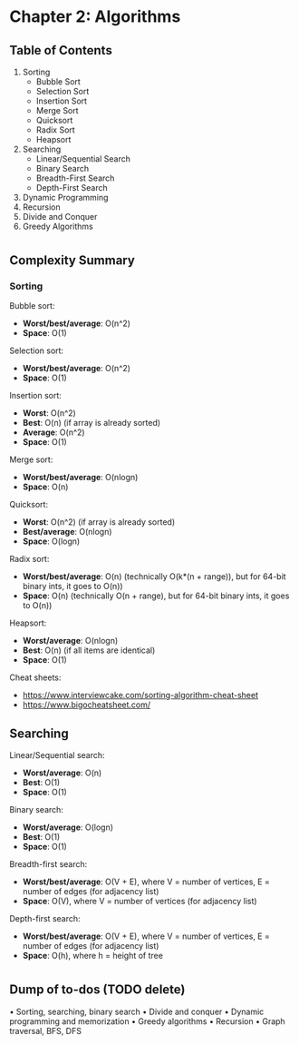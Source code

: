 # Chapter 2: Algorithms
## Table of Contents
1. Sorting
    - Bubble Sort
    - Selection Sort
    - Insertion Sort
    - Merge Sort
    - Quicksort
    - Radix Sort
    - Heapsort
2. Searching
    - Linear/Sequential Search
    - Binary Search
    - Breadth-First Search
    - Depth-First Search
3. Dynamic Programming
4. Recursion
5. Divide and Conquer
6. Greedy Algorithms

#
## Complexity Summary
### Sorting
Bubble sort:
- **Worst/best/average**: O(n^2)
- **Space**: O(1)

Selection sort:
- **Worst/best/average**: O(n^2)
- **Space**: O(1)

Insertion sort:
- **Worst**: O(n^2)
- **Best**: O(n) (if array is already sorted)
- **Average**: O(n^2)
- **Space**: O(1)

Merge sort:
- **Worst/best/average**: O(nlogn)
- **Space**: O(n)

Quicksort:
- **Worst**: O(n^2) (if array is already sorted)
- **Best/average**: O(nlogn)
- **Space**: O(logn)

Radix sort:
- **Worst/best/average**: O(n) (technically O(k*(n + range)), but for 64-bit binary ints, it goes to O(n))
- **Space**: O(n) (technically O(n + range), but for 64-bit binary ints, it goes to O(n))

Heapsort:
- **Worst/average**: O(nlogn)
- **Best**: O(n) (if all items are identical)
- **Space**: O(1)

Cheat sheets:
- https://www.interviewcake.com/sorting-algorithm-cheat-sheet
- https://www.bigocheatsheet.com/

## Searching
Linear/Sequential search:
- **Worst/average**: O(n)
- **Best**: O(1)
- **Space**: O(1)

Binary search:
- **Worst/average**: O(logn)
- **Best**: O(1)
- **Space**: O(1)

Breadth-first search:
- **Worst/best/average**: O(V + E), where V = number of vertices, E = number of edges (for adjacency list)
- **Space**: O(V), where V = number of vertices (for adjacency list)

Depth-first search:
- **Worst/best/average**: O(V + E), where V = number of vertices, E = number of edges (for adjacency list)
- **Space**: O(h), where h = height of tree


#
## Dump of to-dos (TODO delete)
•	Sorting, searching, binary search
•	Divide and conquer
•	Dynamic programming and memorization
•	Greedy algorithms
•	Recursion
•	Graph traversal, BFS, DFS

